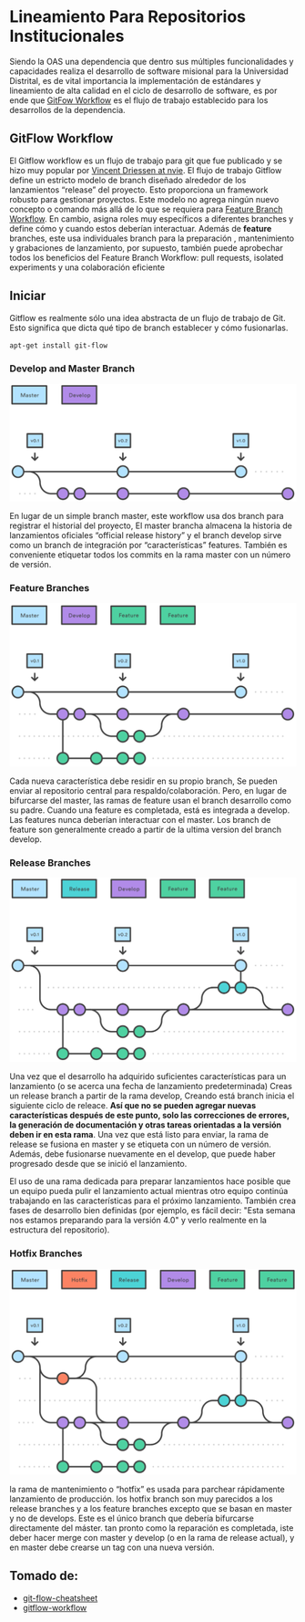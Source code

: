 # Lineamiento Para Repositorios Institucionales

Siendo la OAS una dependencia que dentro sus múltiples funcionalidades y capacidades realiza el desarrollo de software misional para la Universidad Distrital, es de vital importancia la implementación de estándares y lineamiento de alta calidad en el ciclo de desarrollo de software, es por ende que [GitFow Workflow](https://www.atlassian.com/git/tutorials/comparing-workflows/gitflow-workflow)  es el flujo de trabajo establecido para los desarrollos  de la dependencia.


## GitFlow Workflow
El Gitflow workflow  es un flujo de trabajo para git que fue publicado y se hizo muy popular por   [Vincent Driessen at nvie](https://nvie.com/posts/a-successful-git-branching-model/).
El flujo de trabajo Gitflow  define un estricto modelo de branch diseñado alrededor de los lanzamientos “release” del proyecto.  Esto proporciona un framework robusto para gestionar proyectos.
Este modelo no agrega ningún nuevo concepto o comando más allá de lo que se requiera para [Feature Branch Workflow](https://www.atlassian.com/git/tutorials/comparing-workflows/feature-branch-workflow). En cambio, asigna roles muy específicos a diferentes branches y define cómo y cuando estos deberían interactuar.  Además de **feature** branches, este usa individuales branch para la preparación , mantenimiento y grabaciones de lanzamiento, por supuesto, también puede aprobechar todos los beneficios del Feature Branch Workflow: pull requests, isolated experiments  y una colaboración eficiente

## Iniciar
Gitflow es realmente sólo una idea abstracta de un flujo de trabajo de Git. Esto significa que dicta qué tipo de branch establecer y cómo fusionarlas.

```bash
apt-get install git-flow
```

### Develop and Master Branch

![Develop and Master branches](/repositorios_institucionales/img/gitflow_master_develop.svg)

En lugar de un simple branch master, este workflow usa dos branch para registrar el historial del proyecto, El master brancha almacena la historia de lanzamientos oficiales “official release history” y el branch develop sirve como un branch de integración por “características” features.
También es conveniente etiquetar todos los commits en la rama master con un número de versión.


### Feature Branches

![Feature branch](/repositorios_institucionales/img/gitflow_feature_branches.svg)

Cada nueva característica debe residir en su propio branch, Se pueden enviar al repositorio central para respaldo/colaboración. Pero, en lugar de bifurcarse del master, las ramas de feature usan el branch desarrollo como su padre. Cuando una feature es completada, está es integrada a develop. Las features nunca deberían interactuar con el master.
Los branch de feature son generalmente creado a partir de la ultima version del branch develop.


### Release Branches

![Feature branch](/repositorios_institucionales/img/gitflow_release_branches.svg)


Una vez que el desarrollo ha adquirido suficientes características para un lanzamiento (o se acerca una fecha de lanzamiento predeterminada) Creas un release branch a partir de la rama develop, Creando está branch inicia el siguiente ciclo de releace. **Así que no se pueden agregar nuevas características después de este punto, solo las correcciones de errores, la generación de documentación y otras tareas orientadas a la versión deben ir en esta rama**. Una vez que está listo para enviar, la rama de release se fusiona en master y se etiqueta con un número de versión. Además, debe fusionarse nuevamente en el develop, que puede haber progresado desde que se inició el lanzamiento.

El uso de una rama dedicada para preparar lanzamientos hace posible que un equipo pueda pulir el lanzamiento actual mientras otro equipo continúa trabajando en las características para el próximo lanzamiento. También crea fases de desarrollo bien definidas (por ejemplo, es fácil decir: "Esta semana nos estamos preparando para la versión 4.0" y verlo realmente en la estructura del repositorio).


### Hotfix Branches

![Feature branch](/repositorios_institucionales/img/gitflow_hotfix.svg)

la rama de mantenimiento o “hotfix” es usada para parchear rápidamente lanzamiento de producción. los hotfix branch son muy parecidos a los release branches y a los feature branches excepto que se basan en master y no de develops.  Este es el único branch que debería bifurcarse directamente del máster.  tan pronto como la reparación es completada, iste deber hacer merge con master y develop (o en la rama de release actual), y en master debe crearse un tag con una nueva versión.

## Tomado de:
- [git-flow-cheatsheet](https://danielkummer.github.io/git-flow-cheatsheet/)
- [gitflow-workflow](https://www.atlassian.com/git/tutorials/comparing-workflows/gitflow-workflow)
